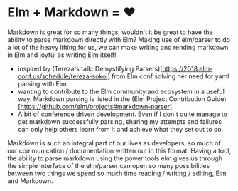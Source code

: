 # Elm + Markdown = ♥

Markdown is great for so many things, wouldn't it be great to have the ability to parse markdown directly with Elm? Making use of elm/parser to do a lot of the heavy lifting for us, we can make writing and rending markdown in Elm and joyful as writing Elm itself!

- inspired by (Tereza's talk: Demystifying Parsers)[https://2018.elm-conf.us/schedule/tereza-sokol] from Elm conf solving her need for yaml parsing with Elm
- wanting to contribute to the Elm community and ecosystem in a useful way. Markdown parsing is listed in the (Elm Project Contribution Guide)[https://github.com/elm/projects#markdown-parser]
- A bit of conference driven development. Even if I don't quite manage to get markdown successfully parsing, sharing my attempts and failures can only help others learn from it and achieve what they set out to do.

Markdown is such an integral part of our lives as developers, so much of our communication / documentation written out in this format. Having a tool, the ability to parse markdown using the power tools elm gives us through the simple interface of the elm/parser can open so many possibilities between two things we spend so much time reading / writing / editing, Elm and Markdown.
